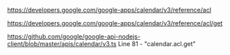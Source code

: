 https://developers.google.com/google-apps/calendar/v3/reference/acl

https://developers.google.com/google-apps/calendar/v3/reference/acl/get

https://github.com/google/google-api-nodejs-client/blob/master/apis/calendar/v3.ts
Line 81 - "calendar.acl.get"
